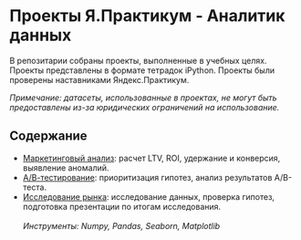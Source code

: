 # Проекты Я.Практикум - Аналитик данных

В репозитарии собраны проекты, выполненные в учебных целях. Проекты представлены в формате тетрадок iPython. Проекты были проверены наставниками Яндекс.Практикум.

_Примечание: датасеты, использованные в проектах, не могут быть предоставлены из-за юридических ограничений на использование._

## Содержание

- [Маркетинговый анализ](https://github.com/ikazman/practicum_da_projects/blob/main/marketing_analysis/maketing_analysis.ipynb): расчет LTV, ROI, удержание и конверсия, выявление аномалий.
- [А/В-тестирование](https://github.com/ikazman/practicum_da_projects/blob/main/ab_testing/ab_testing.ipynb): приоритизация гипотез, анализ результатов A/B-теста.
- [Исследование рынка](https://github.com/ikazman/practicum_da_projects/blob/main/market_research/market_research.ipynb): исследование данных, проверка гипотез, подготовка презентации по итогам исследования.
<br></br>
	_Инструменты: Numpy, Pandas, Seaborn, Matplotlib_
